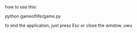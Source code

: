 how to use this:

python gameoflife/game.py

to end the application, just press Esc or close the window. uwu
